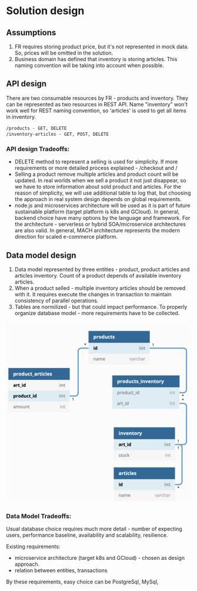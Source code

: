 # Solution design

## Assumptions

1. FR requires storing product price, but it's not represented in mock data. So, prices will be omitted in the solution.
2. Business domain has defined that inventory is storing articles. This naming convention will be taking into account when possible. 

## API design

There are two consumable resources by FR - products and inventory. They can be represented as two resources in REST API. Name "inventory" won't work well for REST naming convention, so 'articles' is used to get all items in inventory. 

```
/products - GET, DELETE
/inventory-articles - GET, POST, DELETE
```

### API design Tradeoffs:
- DELETE method to represent a selling is used for simplicity. If more requirements or more detailed process explained - /checkout and /
- Selling a product remove multiple articles and product count will be updated. In real worlds when we sell a product it not just disappear, so we have to store information about sold product and articles. For the reason of simplicity, we will use additional table to log that, but choosing the approach in real system design depends on global requirements.
- node.js and microservices architecture will be used as it is part of future sustainable platform (target platform is k8s and GCloud). In general, backend choice have many options by the language and framework. For the architecture - serverless or hybrid SOA/microservice architectures are also valid. In general, MACH architecture represents the modern direction for scaled e-commerce platform.

## Data model design

1. Data model represented by three entities - product, product articles and articles inventory. Count of a product depends of available inventory articles.
2. When a product selled - multiple inventory articles should be removed with it. It requires execute the changes in transaction to maintain consistency of parallel operations.
3. Tables are normilized - but that could impact performance. To properly organize database model - more requirements have to be collected.

![Data model diagram](https://github.com/spzm/warehouse/raw/main/docs/resources/db-schema.png)

### Data Model Tradeoffs:

Usual database choice requires much more detail - number of expecting users, performance baseline, availability and scalability, resilience. 

Existing requirements: 

- microservice architecture (target k8s and GCloud) - chosen as design approach.
- relation between entities, transactions

By these requirements, easy choice can be PostgreSql, MySql, 